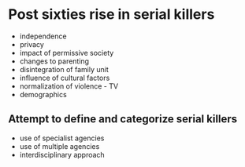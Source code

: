 
# Post sixties rise in serial killers

- independence 
- privacy 
- impact of permissive society 
- changes to parenting 
- disintegration of family unit
- influence of cultural factors 
- normalization of violence - TV 
- demographics

## Attempt to define and categorize serial killers 
- use of specialist agencies 
- use of multiple agencies
- interdisciplinary approach 

